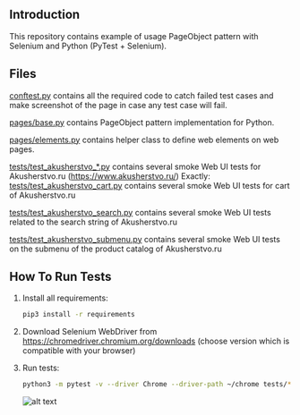 Introduction
------------

This repository contains  example of usage PageObject
pattern with Selenium and Python (PyTest + Selenium).

Files
-----

[conftest.py](conftest.py) contains all the required code to catch failed test cases and make screenshot
of the page in case any test case will fail.

[pages/base.py](pages/base.py) contains PageObject pattern implementation for Python.

[pages/elements.py](pages/elements.py) contains helper class to define web elements on web pages.

[tests/test_akusherstvo_*.py](tests/test_akusherstvo_*.py) contains several smoke Web UI tests for Akusherstvo.ru (https://www.akusherstvo.ru/)
Exactly:
[tests/test_akusherstvo_cart.py](tests/test_akusherstvo_cart.py) contains several smoke Web UI tests for cart of Akusherstvo.ru

[tests/test_akusherstvo_search.py](tests/test_akusherstvo_search.py) contains several smoke Web UI tests related to the search string of Akusherstvo.ru

[tests/test_akusherstvo_submenu.py](tests/test_akusherstvo_submenu.py) contains several smoke Web UI tests on the submenu of the product catalog of Akusherstvo.ru

How To Run Tests
----------------

1) Install all requirements:

    ```bash
    pip3 install -r requirements
    ```

2) Download Selenium WebDriver from https://chromedriver.chromium.org/downloads (choose version which is compatible with your browser)

3) Run tests:

    ```bash
    python3 -m pytest -v --driver Chrome --driver-path ~/chrome tests/*.py
   
    ```

   ![alt text](example.png)


